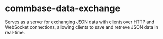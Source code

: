# commbase-data-exchange

Serves as a server for exchanging JSON data with clients over HTTP and WebSocket connections, allowing clients to save and retrieve JSON data in real-time.
